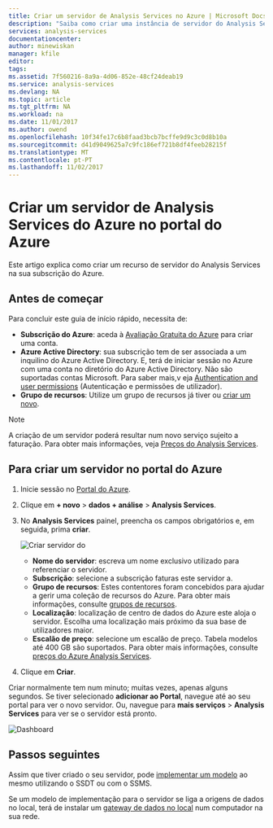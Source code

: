 ```yaml
---
title: Criar um servidor de Analysis Services no Azure | Microsoft Docs
description: "Saiba como criar uma instância de servidor do Analysis Services no Azure."
services: analysis-services
documentationcenter: 
author: minewiskan
manager: kfile
editor: 
tags: 
ms.assetid: 7f560216-8a9a-4d06-852e-48cf24deab19
ms.service: analysis-services
ms.devlang: NA
ms.topic: article
ms.tgt_pltfrm: NA
ms.workload: na
ms.date: 11/01/2017
ms.author: owend
ms.openlocfilehash: 10f34fe17c6b8faad3bcb7bcffe9d9c3c0d8b10a
ms.sourcegitcommit: d41d9049625a7c9fc186ef721b8df4feeb28215f
ms.translationtype: MT
ms.contentlocale: pt-PT
ms.lasthandoff: 11/02/2017
---
```

# <a name="create-an-azure-analysis-services-server-in-azure-portal"></a>Criar um servidor de Analysis Services do Azure no portal do Azure
Este artigo explica como criar um recurso de servidor do Analysis Services na sua subscrição do Azure.

## <a name="before-you-begin"></a>Antes de começar
Para concluir este guia de início rápido, necessita de:

* **Subscrição do Azure**: aceda à [Avaliação Gratuita do Azure](https://azure.microsoft.com/offers/ms-azr-0044p/) para criar uma conta.
* **Azure Active Directory**: sua subscrição tem de ser associada a um inquilino do Azure Active Directory. E, terá de iniciar sessão no Azure com uma conta no diretório do Azure Active Directory. Não são suportadas contas Microsoft. Para saber mais,v eja [Authentication and user permissions](analysis-services-manage-users.md) (Autenticação e permissões de utilizador).
* **Grupo de recursos**: Utilize um grupo de recursos já tiver ou [criar um novo](../azure-resource-manager/resource-group-overview.md).

> [!NOTE]
> A criação de um servidor poderá resultar num novo serviço sujeito a faturação. Para obter mais informações, veja [Preços do Analysis Services](https://azure.microsoft.com/pricing/details/analysis-services/).
> 
> 

## <a name="to-create-a-server-in-azure-portal"></a>Para criar um servidor no portal do Azure
1. Inicie sessão no [Portal do Azure](https://portal.azure.com).  
2. Clique em **+ novo** > **dados + análise** > **Analysis Services**.
3. No **Analysis Services** painel, preencha os campos obrigatórios e, em seguida, prima **criar**.
   
    ![Criar servidor do](./media/analysis-services-create-server/aas-create-server-blade.png)
   
   * **Nome do servidor**: escreva um nome exclusivo utilizado para referenciar o servidor.
   * **Subscrição**: selecione a subscrição faturas este servidor a.
   * **Grupo de recursos**: Estes contentores foram concebidos para ajudar a gerir uma coleção de recursos do Azure. Para obter mais informações, consulte [grupos de recursos](../azure-resource-manager/resource-group-overview.md).
   * **Localização**: localização de centro de dados do Azure este aloja o servidor. Escolha uma localização mais próximo da sua base de utilizadores maior.
   * **Escalão de preço**: selecione um escalão de preço. Tabela modelos até 400 GB são suportados. Para obter mais informações, consulte [preços do Azure Analysis Services](https://azure.microsoft.com/pricing/details/analysis-services/).
4. Clique em **Criar**.

Criar normalmente tem num minuto; muitas vezes, apenas alguns segundos. Se tiver selecionado **adicionar ao Portal**, navegue até ao seu portal para ver o novo servidor. Ou, navegue para **mais serviços** > **Analysis Services** para ver se o servidor está pronto.

 ![Dashboard](./media/analysis-services-create-server/aas-create-server-dashboard.png)


## <a name="next-steps"></a>Passos seguintes
Assim que tiver criado o seu servidor, pode [implementar um modelo](analysis-services-deploy.md) ao mesmo utilizando o SSDT ou com o SSMS.

Se um modelo de implementação para o servidor se liga a origens de dados no local, terá de instalar um [gateway de dados no local](analysis-services-gateway.md) num computador na sua rede.

